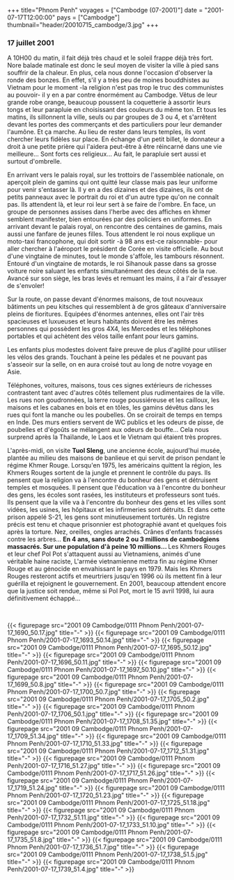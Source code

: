 +++
title="Phnom Penh"
voyages = ["Cambodge (07-2001)"]
date = "2001-07-17T12:00:00"
pays = ["Cambodge"]
thumbnail="header/20010715_cambodge/3.jpg"
+++
###  17 juillet 2001

A 10H00 du matin, il fait déjà très chaud et le soleil frappe déjà très fort. 
Nore balade matinale est donc le seul moyen de visiter la ville à pied sans 
souffrir de la chaleur. En plus, cela nous donne l'occasion d'observer la ronde 
des bonzes. En effet, s'il y a très peu de moines bouddhistes au Vietnam pour 
le moment -la religion n'est pas trop le truc des communistes au pouvoir- il 
y en a par contre énormément au Cambodge. Vêtus de leur grande robe orange, 
beaucoup poussent la coquetterie à assortir leurs tongs et leur parapluie en 
choisissant des couleurs du même ton. Et tous les matins, ils sillonnent la 
ville, seuls ou par groupes de 3 ou 4, et s'arrêtent devant les portes des commerçants 
et des particuliers pour leur demander l'aumône. Et ça marche. Au lieu de rester 
dans leurs temples, ils vont chercher leurs fidèles sur place. En échange d'un 
petit billet, le donnateur a droit à une petite prière qui l'aidera peut-être 
à être réincarné dans une vie meilleure... Sont forts ces religieux... Au fait, 
le parapluie sert aussi et surtout d'ombrelle.

En arrivant vers le palais royal, sur les trottoirs de l'assemblée nationale, 
on aperçoit plein de gamins qui ont quitté leur classe mais pas leur uniforme 
pour venir s'entasser là. Il y en a des dizaines et des dizaines, ils ont de 
petits panneaux avec le portrait du roi et d'un autre type qu'on ne connaît 
pas. Ils attendent là, et leur roi leur sert à se faire de l'ombre. En face, 
un groupe de personnes assises dans l'herbe avec des affiches en khmer semblent 
manifester, bien entourées par des policiers en uniformes. En arrivant devant 
le palais royal, on rencontre des centaines de gamins, mais aussi une fanfare 
de jeunes filles. Tous attendent le roi nous explique un moto-taxi francophone, 
qui doit sortir -à 98 ans est-ce raisonnable- pour aller chercher à l'aéroport 
le président de Corée en visite officielle. Au bout d'une vingtaine de minutes, 
tout le monde s'affole, les tambours résonnent. Entouré d'un vingtaine de motards, 
le roi Sihanouk passe dans sa grosse voiture noire saluant les enfants simultanément 
des deux côtés de la rue. Avancé sur son siège, les bras levés et remuant les 
mains, il a l'air d'essayer de s'envoler!

Sur la route, on passe devant d'énormes maisons, de tout nouveaux bâtiments 
un peu kitsches qui ressemblent à de gros gâteaux d'anniversaire pleins de fioritures. 
Equipées d'énormes antennes, elles ont l'air très spacieuses et luxueuses et 
leurs habitants doivent être les mêmes personnes qui possèdent les gros 4X4, 
les Mercedes et les téléphones portables et qui achètent des vélos taille enfant 
pour leurs gamins.

Les enfants plus modestes doivent faire preuve de plus d'agilité pour utiliser 
les vélos des grands. Touchant à peine les pédales et ne pouvant pas s'asseoir 
sur la selle, on en aura croisé tout au long de notre voyage en Asie. 

Téléphones, voitures, maisons, tous ces signes extérieurs de richesses contrastent 
tant avec d'autres côtés tellement plus rudimentaires de la ville. Les rues 
non goudronnées, la terre rouge poussiéreuse et les cailloux, les maisons et 
les cabanes en bois et en tôles, les gamins dévêtus dans les rues qui font la 
manche ou les poubelles. On se croirait de temps en temps en Inde. Des murs 
entiers servent de WC publics et les odeurs de pisse, de poubelles et d'égoûts 
se mélangent aux odeurs de bouffe... Cela nous surprend après la Thaïlande, 
le Laos et le Vietnam qui étaient très propres. 

L'après-midi, on visite <b>Tuol Sleng</b>, une ancienne école, aujourd'hui 
musée, plantée au milieu des maisons de banlieue et qui servit de prison pendant 
le régime Khmer Rouge. Lorsqu'en 1975, les américains quittent la région, les 
Khmers Rouges sortent de la jungle et prennent le contrôle du pays. Ils pensent 
que la religion va à l'encontre du bonheur des gens et détruisent temples et 
mosquées. Il pensent que l'éducation va à l'encontre du bonheur des gens, les 
écoles sont rasées, les instituteurs et professeurs sont tués. Ils pensent que 
la ville va à l'encontre du bonheur des gens et les villes sont vidées, les 
usines, les hôpitaux et les infirmeries sont détruits. Et dans cette prison 
appelé S-21, les gens sont minutieusement torturés. Un registre précis est tenu 
et chaque prisonnier est photographié avant et quelques fois après la torture. 
Nez, oreilles, ongles arrachés. Crânes d'enfants fracassés contre les arbres... 
<b>En 4 ans, sans doute 2 ou 3 millions de cambodgiens massacrés. Sur une population 
d'à peine 10 millions... </b>Les Khmers Rouges et leur chef Pol Pot s'attaquent 
aussi au Vietnamiens, animés d'une véritable haine raciste, L'armée vietnamienne 
mettra fin au régime Khmer Rouge et au génocide en envahissant le pays en 1979. 
Mais les Khmers Rouges resteront actifs et meurtriers jusqu'en 1996 où ils mettent 
fin à leur guérilla et rejoignent le gouvernement. En 2001, beaucoup attendent 
encore que la justice soit rendue, même si Pol Pot, mort le 15 avril 1998, lui 
aura définitivement échappé...

&nbsp;


<div id="TOTO">{{< figurepage src="2001 09 Cambodge/0111 Phnom Penh/2001-07-17_1690_50.17.jpg" title="-"  >}}
{{< figurepage src="2001 09 Cambodge/0111 Phnom Penh/2001-07-17_1693_50.14.jpg" title="-"  >}}
{{< figurepage src="2001 09 Cambodge/0111 Phnom Penh/2001-07-17_1695_50.12.jpg" title="-"  >}}
{{< figurepage src="2001 09 Cambodge/0111 Phnom Penh/2001-07-17_1696_50.11.jpg" title="-"  >}}
{{< figurepage src="2001 09 Cambodge/0111 Phnom Penh/2001-07-17_1697_50.10.jpg" title="-"  >}}
{{< figurepage src="2001 09 Cambodge/0111 Phnom Penh/2001-07-17_1699_50.8.jpg" title="-"  >}}
{{< figurepage src="2001 09 Cambodge/0111 Phnom Penh/2001-07-17_1700_50.7.jpg" title="-"  >}}
{{< figurepage src="2001 09 Cambodge/0111 Phnom Penh/2001-07-17_1705_50.2.jpg" title="-"  >}}
{{< figurepage src="2001 09 Cambodge/0111 Phnom Penh/2001-07-17_1706_50.1.jpg" title="-"  >}}
{{< figurepage src="2001 09 Cambodge/0111 Phnom Penh/2001-07-17_1708_51.35.jpg" title="-"  >}}
{{< figurepage src="2001 09 Cambodge/0111 Phnom Penh/2001-07-17_1709_51.34.jpg" title="-"  >}}
{{< figurepage src="2001 09 Cambodge/0111 Phnom Penh/2001-07-17_1710_51.33.jpg" title="-"  >}}
{{< figurepage src="2001 09 Cambodge/0111 Phnom Penh/2001-07-17_1712_51.31.jpg" title="-"  >}}
{{< figurepage src="2001 09 Cambodge/0111 Phnom Penh/2001-07-17_1716_51.27.jpg" title="-"  >}}
{{< figurepage src="2001 09 Cambodge/0111 Phnom Penh/2001-07-17_1717_51.26.jpg" title="-"  >}}
{{< figurepage src="2001 09 Cambodge/0111 Phnom Penh/2001-07-17_1719_51.24.jpg" title="-"  >}}
{{< figurepage src="2001 09 Cambodge/0111 Phnom Penh/2001-07-17_1720_51.23.jpg" title="-"  >}}
{{< figurepage src="2001 09 Cambodge/0111 Phnom Penh/2001-07-17_1725_51.18.jpg" title="-"  >}}
{{< figurepage src="2001 09 Cambodge/0111 Phnom Penh/2001-07-17_1732_51.11.jpg" title="-"  >}}
{{< figurepage src="2001 09 Cambodge/0111 Phnom Penh/2001-07-17_1733_51.10.jpg" title="-"  >}}
{{< figurepage src="2001 09 Cambodge/0111 Phnom Penh/2001-07-17_1735_51.8.jpg" title="-"  >}}
{{< figurepage src="2001 09 Cambodge/0111 Phnom Penh/2001-07-17_1736_51.7.jpg" title="-"  >}}
{{< figurepage src="2001 09 Cambodge/0111 Phnom Penh/2001-07-17_1738_51.5.jpg" title="-"  >}}
{{< figurepage src="2001 09 Cambodge/0111 Phnom Penh/2001-07-17_1739_51.4.jpg" title="-"  >}}
</DIV>

